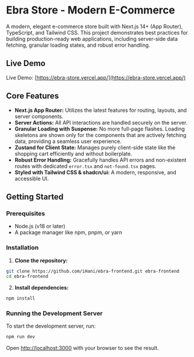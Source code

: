 # Ebra Store - Modern E-Commerce

A modern, elegant e-commerce store built with Next.js 14+ (App Router), TypeScript, and Tailwind CSS. This project demonstrates best practices for building production-ready web applications, including server-side data fetching, granular loading states, and robust error handling.

## Live Demo

Live Demo: [https://ebra-store.vercel.app/](https://ebra-store.vercel.app/)


## Core Features

-   **Next.js App Router:** Utilizes the latest features for routing, layouts, and server components.
-   **Server Actions:** All API interactions are handled securely on the server.
-   **Granular Loading with Suspense:** No more full-page flashes. Loading skeletons are shown only for the components that are actively fetching data, providing a seamless user experience.
-   **Zustand for Client State:** Manages purely client-side state like the shopping cart efficiently and without boilerplate.
-   **Robust Error Handling:** Gracefully handles API errors and non-existent routes with dedicated `error.tsx` and `not-found.tsx` pages.
-   **Styled with Tailwind CSS & shadcn/ui:** A modern, responsive, and accessible UI.

## Getting Started


### Prerequisites

-   Node.js (v18 or later)
-   A package manager like npm, pnpm, or yarn

### Installation

1.  **Clone the repository:**
  
  ```bash
  git clone https://github.com/iHani/ebra-frontend.git ebra-frontend
  cd ebra-frontend
  ```

2.  **Install dependencies:**
  
  ```bash
  npm install
  ```

### Running the Development Server

To start the development server, run:

```bash
npm run dev
```

Open [http://localhost:3000](http://localhost:3000) with your browser to see the result.
